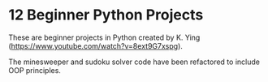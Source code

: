 # 12 Beginner Python Projects

These are beginner projects in Python created by K. Ying (https://www.youtube.com/watch?v=8ext9G7xspg).

The minesweeper and sudoku solver code have been refactored to include OOP principles.